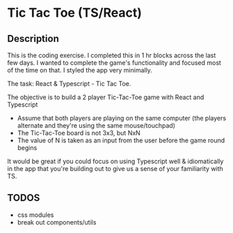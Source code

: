 # Tic Tac Toe (TS/React)
## Description
This is the coding exercise. I completed this in 1 hr blocks across the last few days.
I wanted to complete the game's functionality and focused most of the time on that. I styled the app very minimally.

The task: React & Typescript - Tic Tac Toe. 

The objective is to build a 2 player Tic-Tac-Toe game with React and Typescript
- Assume that both players are playing on the same computer (the players alternate and they're using the same mouse/touchpad)
- The Tic-Tac-Toe board is not 3x3, but NxN
- The value of N is taken as an input from the user before the game round begins

It would be great if you could focus on using Typescript well & idiomatically in the app that you're building out to give us a sense of your familiarity with TS.

## TODOS
- css modules
- break out components/utils
